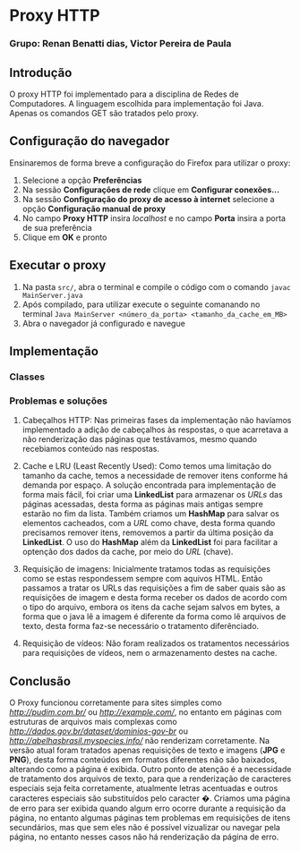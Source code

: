 # Proxy HTTP

### Grupo: Renan Benatti dias, Victor Pereira de Paula

## Introdução
O proxy HTTP foi implementado para a disciplina de Redes de Computadores. A linguagem escolhida para implementação foi Java. Apenas os comandos GET são tratados pelo proxy.

## Configuração do navegador
Ensinaremos de forma breve a configuração do Firefox para utilizar o proxy:
1. Selecione a opção **Preferências**
1. Na sessão **Configurações de rede** clique em **Configurar conexões...**
1. Na sessão **Configuração do proxy de acesso à internet** selecione a opção **Configuração manual de proxy**
1. No campo **Proxy HTTP** insira *localhost* e no campo **Porta** insira a porta de sua preferência
1. Clique em **OK** e pronto

## Executar o proxy
1. Na pasta ```src/```, abra o terminal e compile o código com o comando ```javac MainServer.java```
1. Após compilado, para utilizar execute o seguinte comanando no terminal ```Java MainServer <número_da_porta> <tamanho_da_cache_em_MB>```
1. Abra o navegador já configurado e navegue

## Implementação
### Classes

### Problemas e soluções
1. Cabeçalhos HTTP: Nas primeiras fases da implementação não havíamos implementado a adição de cabeçalhos às respostas, o que acarretava a não renderização das páginas que testávamos, mesmo quando recebiamos conteúdo nas respostas.

1. Cache e LRU (Least Recently Used): Como temos uma limitação do tamanho da cache, temos a necessidade de remover itens conforme há demanda por espaço. A solução encontrada para implementação de forma mais fácil, foi criar uma **LinkedList** para armazenar os *URLs* das páginas acessadas, desta forma as páginas mais antigas sempre estarão no fim da lista. Também criamos um **HashMap** para salvar os elementos cacheados, com a *URL* como chave, desta forma quando precisamos remover itens, removemos a partir da última posição da **LinkedList**. O uso do **HashMap** além da **LinkedList** foi para facilitar a optenção dos dados da cache, por meio do *URL* (chave).

1. Requisição de imagens: Inicialmente tratamos todas as requisições como se estas respondessem sempre com aquivos HTML. Então passamos a tratar os URLs das requisições a fim de saber quais são as requisições de imagem e desta forma receber os dados de acordo com o tipo do arquivo, embora os itens da cache sejam salvos em bytes, a forma que o java lê a imagem é diferente da forma como lê arquivos de texto, desta forma faz-se necessário o tratamento diferênciado.

1. Requisição de vídeos: Não foram realizados os tratamentos necessários para requisições de vídeos, nem o armazenamento destes na cache.

## Conclusão
O Proxy funcionou corretamente para sites simples como *http://pudim.com.br/* ou *http://example.com/*, no entanto em páginas com estruturas de arquivos mais complexas como *http://dados.gov.br/dataset/dominios-gov-br* ou *http://abelhasbrasil.myspecies.info/* não renderizam corretamente. Na versão atual foram tratados apenas requisições de texto e imagens (**JPG** e **PNG**), desta forma conteúdos em formatos diferentes não são baixados, alterando como a página é exibida.
Outro ponto de atenção é a necessidade de tratamento dos arquivos de texto, para que a renderização de caracteres especiais seja feita corretamente, atualmente letras acentuadas e outros caracteres especiais são substituídos pelo caracter **�**.
Criamos uma página de erro para ser exibida quando algum erro ocorre durante a requisição da página, no entanto algumas páginas tem problemas em requisições de itens secundários, mas que sem eles não é possível vizualizar ou navegar pela página, no entanto nesses casos não há renderização da página de erro.